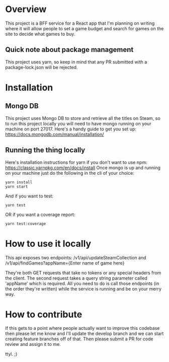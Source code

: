 # Overview
This project is a BFF service for a React app that I'm planning on writing where it will allow people to set a game budget and search for games on the site to decide what games to buy.

## Quick note about package management
This project uses yarn, so keep in mind that any PR submitted with a package-lock.json will be rejected.

# Installation
## Mongo DB
This project uses Mongo DB to store and retrieve all the titles on Steam, so to run this project locally you will need to have mongo running on your machine on port 27017. Here's a handy guide to get you set up: https://docs.mongodb.com/manual/installation/

## Running the thing locally
Here's installation instructions for yarn if you don't want to use npm: https://classic.yarnpkg.com/en/docs/install
Once mongo is up and running on your machine just do the following in the cli of your choice:
```
yarn install
yarn start
```
And if you want to test:
```
yarn test
```
OR if you want a coverage report:
```
yarn test:coverage
```

# How to use it locally
This api exposes two endpoints:
/v1/api/updateSteamCollection and /v1/api/findGames?appName={Enter name of game here}

They're both GET requests that take no tokens or any special headers from the client. The second request takes a query string parameter called 'appName' which is required. All you need to do is call those endpoints (in the order they're written) while the service is running and be on your merry way.

# How to contribute
If this gets to a point where people actually want to improve this codebase then please let me know and I'll update the develop branch and we can start creating feature branches off of that. Then please submit a PR for code review and assign it to me.

ttyl. ;)